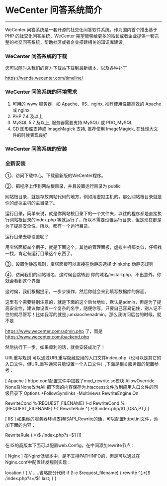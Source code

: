#  WeCenter 问答系统简介

---
WeCenter 问答系统是一套开源的社交化问答软件系统。作为国内首个推出基于 PHP 的社交化问答系统，WeCenter 期望能够给更多的站长或者企业提供一套完整的社交问答系统，帮助社区或者企业搭建相关的知识库建设。

### WeCenter 问答系统的下载

您可以随时从我们的官方下载站下载到最新版本，以及各种补丁

https://wenda.wecenter.com/timeline/

### WeCenter 问答系统的环境需求

1. 可用的 www 服务器，如 Apache、IIS、nginx, 推荐使用性能高效的 Apache 或 nginx.
2. PHP 7.4 及以上
3. MySQL 5.7 及以上, 服务器需要支持 MySQLi 或 PDO_MySQL
4. GD 图形库支持或 ImageMagick 支持, 推荐使用 ImageMagick, 在处理大文件的时候表现良好

### WeCenter 问答系统的安装

### 全新安装

①、访问下载中心，下载最新版的WeCenter程序。

②、把程序上传到网站根目录，并且设置运行目录为 public

网站根目录，就是存放网站代码的地方，例如用虚拟主机的，那么网站根目录就是你的虚拟主机的主目录了。

运行目录，简单来说，就是你网站根目录下的一个文件夹，以往的程序都是直接执行网站根目录的index.php 等就运行了，所以不需要设置运行目录，但是现在都是为了提高安全性，所以，都有一个运行目录。

运行目录去哪设置呢？

用宝塔面板举个例子，就是下面这个，其他的管理面板，虚拟主机都类似，仔细找一找，肯定有运行目录这个东西了。

③、设置伪静态规则，宝塔面板可以直接在伪静态选择 thinkphp 伪静态规则

④、访问我们的网站域名，这时候会跳转到 你的域名/install.php，不出意外，你就会看到这个界面

这时候，我们根据提示，一步步操作，然后你就会来到填写数据库的界面。

这里有个需要特别注意的，就是下面的这个后台地址，默认是admin，但是为了提高安全性，建议你设置一个复杂的名字，随便你写，只要自己容易记住，别人记不住的就尽管写！比如我写的就是 junxiaochenadmin，那么我访问后台的时候，就不是

https://www.wecenter.com/admin.php 了，而是 https://www.wecenter.com/backend.php

然后执行下一步，如果顺利的话，就会安装成功了！

URL重写规则
可以通过URL重写隐藏应用的入口文件index.php（也可以是其它的入口文件，但URL重写通常只能设置一个入口文件）,下面是相关服务器的配置参考：

[ Apache ]
httpd.conf配置文件中加载了mod_rewrite.so模块
AllowOverride None将None改为All
把下面的内容保存为.htaccess文件放到应用入口文件的同级目录下
<IfModule mod_rewrite.c>
Options +FollowSymlinks -Multiviews
RewriteEngine On

RewriteCond %{REQUEST_FILENAME} !-d
RewriteCond %{REQUEST_FILENAME} !-f
RewriteRule ^(.*)$ index.php/$1 [QSA,PT,L]
</IfModule>

[ IIS ]
如果你的服务器环境支持ISAPI_Rewrite的话，可以配置httpd.ini文件，添加下面的内容：

RewriteRule (.*)$ /index\.php\?s=$1 [I]

在IIS的高版本下面可以配置web.Config，在中间添加rewrite节点：

<rewrite>
 <rules>
 <rule name="OrgPage" stopProcessing="true">
 <match url="^(.*)$" />
 <conditions logicalGrouping="MatchAll">
 <add input="{HTTP_HOST}" pattern="^(.*)$" />
 <add input="{REQUEST_FILENAME}" matchType="IsFile" negate="true" />
 <add input="{REQUEST_FILENAME}" matchType="IsDirectory" negate="true" />
 </conditions>
 <action type="Rewrite" url="index.php/{R:1}" />
 </rule>
 </rules>
 </rewrite>

[ Nginx ]
在Nginx低版本中，是不支持PATHINFO的，但是可以通过在Nginx.conf中配置转发规则实现：

location / { // …..省略部分代码
if (!-e $request_filename) {
rewrite  ^(.*)$  /index.php?s=/$1  last;
}
}

